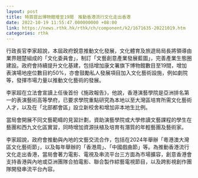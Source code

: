 ```yaml
---
layout: post
title: 特首提出博物館增至19間　推動香港流行文化走出香港
date: 2022-10-19 11:55:47.000000000 +08:00
link: https://news.rthk.hk/rthk/ch/component/k2/1671635-20221019.htm
categories: rthk
---
```


行政長官李家超說，本屆政府銳意推動文化發展，文化體育及旅遊局局長將領導由業界翹楚組成的「文化委員會」，制訂「文藝創意產業發展藍圖」，完善產業生態圈建設。政府會持續提升文化基建，包括增加康文署旗下博物館數目至19間，增加表演場地座位數目約50%，亦會鼓勵私人發展項目加入文化藝術設施，例如劇院等，發揮市場力量以推動文化藝術的發展。

李家超在立法會宣讀上任後首份《施政報告》，他說，香港演藝學院是亞洲排名第一的表演藝術高等學府，已要求學院重點研究為本地以至大灣區培育所需文化藝術人才，以及在「北部都會區」設立新校舍和增加非本地生比例。

當局會開展不同文藝範疇的見習計劃，資助演藝學院或大學修讀文藝課程的學生在藝團和西九文化區實習，同時增加資源扶植及培育有潛質的年輕藝團及藝術家。

李家超說，政府會推動與內地的文藝交流合作，包括在2024年舉辦「粵港澳大灣區文化藝術節」，以及每年舉辦的「香港周」、「中國戲曲節」等。為推動香港流行文化走出香港，當局會著力電影、電視及串流平台三方面為市場擴容，創意香港會支持香港與內地或亞洲團隊合拍電影、聯合製作綜藝電視節目，以及跨影視創作團隊開發串流平台內容。
